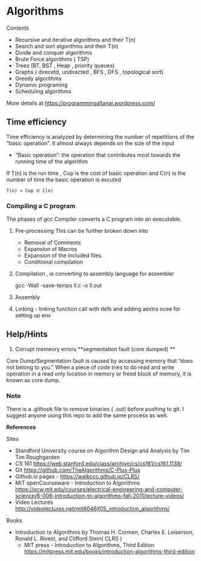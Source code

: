 # Algorithms 

Contents 
- Recursive and iterative algorithms and their T(n)
- Search and sort algorithms and their T(n) 
- Divide and conquer algorithms 
- Brute Force algorithms ( TSP)
- Trees (BT, BST , Heap , priority queues)
- Graphs ( direcetd, undirected , BFS , DFS , topological sort)
- Greedy algorithms 
- Dynamic programing
- Scheduling algorithms 

More details at https://programmingaltanai.wordpress.com/ 

## Time efficiency

Time efficiency is analyzed by determining the number of repetitions of the “basic operation”. It almost always depends on the size of the
input
-  “Basic operation”: the operation that contributes most towards the running time of the algorithm

If T(n) is the run time , Cop is the cost of basic operation and C(n) is the number of time the basic operation is excuted

    T(n) ≈ Cop ⨉ C(n)


### Compiling a C program 
The phases  of gcc Compiler converts a C program into an executable. 
1. Pre-processing
    This can be further broken down into 
    - Removal of Comments
    - Expansion of Macros
    - Expansion of the included files.
    - Conditional compilation

2. Compilation , is converting to assembly language for assembler

    gcc -Wall -save-temps ll.c -o ll.out 

3. Assembly

4. Linking - linking function call with defs and adding aextra ocee for setting up env



## Help/Hints 

1. Corrupt memeory errors **segmentation fault (core dumped) **

Core Dump/Segmentation fault is caused by accessing memory that “does not belong to you.” 
When a piece of code tries to do read and write operation in a read only location in memory or freed block of memory, it is known as core dump.


### Note 

There is a .githook file to remove binaries ( .out) before pushing to git. I suggest anyone using this repo to add the same process as well.



**References**

Sites 
- Standford University course on Algorithm Design and Analysis by Tim Tim Roughgarden 
- CS 161 https://web.stanford.edu/class/archive/cs/cs161/cs161.1138/
- Git https://github.com/TheAlgorithms/C-Plus-Plus 
- Github.io pages - https://walkccc.github.io/CLRS/
- MIT openCourseware - Introduction to Algorithms https://ocw.mit.edu/courses/electrical-engineering-and-computer-science/6-006-introduction-to-algorithms-fall-2011/lecture-videos/ 
- Video Lectures http://videolectures.net/mit6046jf05_introduction_algorithms/

Books 
- Introduction to Algorithms by Thomas H. Cormen, Charles E. Leiserson, Ronald L. Rivest, and Clifford Stein( CLRS )
    - MIT press - Introduction to Algorithms, Third Edition https://mitpress.mit.edu/books/introduction-algorithms-third-edition
    